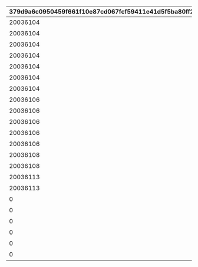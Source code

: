 |379d9a6c0950459f661f10e87cd067fcf59411e41d5f5ba80ff281e54f9fdca9|fbc3aed2d59b7867ce6efb7103646ef20f5e20f88c6f1dc6e4e9bd1b01069052|934f0cb1e26bf451b70bdb321ab54d5ae288194c36033054db7987a00bcd4867|cf3f27717691359e91ffea89cec4f0c9ae6f88b4d2465a469a3bb6929b002cab|d563fe508f8a5c28ff1c3caa1b91081e5af67da56d6be2ce132651e98be596cc|51376d75c078f9323e9010da0bed63186080ce9afc54b8c7bda970aaf819c508|69c168eb361040d02a9a23756deb2d86d67cefdf8634a07d1cc1aa383596776f|
| --- | --- | --- | --- | --- | --- | --- |
|20036104|0|10064|1006401|0|4|開会式|
|20036104|0|10064|1006402|0|3|開会式|
|20036104|0|10064|1006403|1006402|1|徒競走|
|20036104|0|10064|1006404|1006402|4|徒競走|
|20036104|0|10064|1006405|1006402|2|徒競走|
|20036104|0|10064|1006406|1006405|2|騎馬戦|
|20036104|0|10064|1006407|1006405|4|騎馬戦|
|20036106|0|10064|1006408|1006406|3|昼休憩|
|20036106|0|10064|1006409|1006406|4|昼休憩|
|20036106|0|10064|1006410|1006408|3|学術文化出展各種|
|20036106|0|10064|1006411|1006408|4|学術文化出展各種|
|20036106|0|10064|1006412|1006408|1|学術文化出展各種|
|20036108|0|10064|1006413|1006410|4|侍女風給仕喫茶|
|20036108|0|10064|1006414|1006410|3|侍女風給仕喫茶|
|20036113|0|10064|1006415|1006414|3|総合リレー|
|20036113|0|10064|1006416|1006414|4|総合リレー|
|0|2003601|10064|1006417|1006415|1|セレモニーステージ|
|0|2003601|10064|1006418|1006415|4|セレモニーステージ|
|0|2003601|10064|1006419|1006415|2|セレモニーステージ|
|0|2003601|10064|1006420|1006419|3|閉会式|
|0|2003601|10064|1006421|1006419|4|閉会式|
|0|2003601|10064|1006422|1006420|4|コンプリート演出|